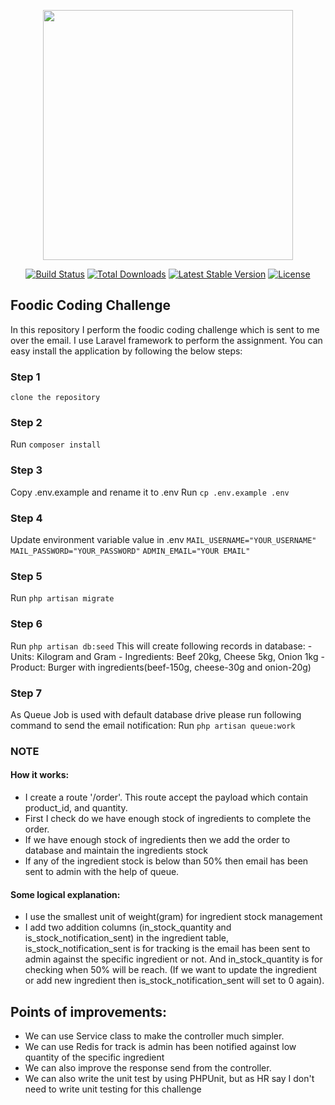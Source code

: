 <p align="center"><a href="https://laravel.com" target="_blank"><img src="https://raw.githubusercontent.com/laravel/art/master/logo-lockup/5%20SVG/2%20CMYK/1%20Full%20Color/laravel-logolockup-cmyk-red.svg" width="400"></a></p>

<p align="center">
<a href="https://travis-ci.org/laravel/framework"><img src="https://travis-ci.org/laravel/framework.svg" alt="Build Status"></a>
<a href="https://packagist.org/packages/laravel/framework"><img src="https://poser.pugx.org/laravel/framework/d/total.svg" alt="Total Downloads"></a>
<a href="https://packagist.org/packages/laravel/framework"><img src="https://poser.pugx.org/laravel/framework/v/stable.svg" alt="Latest Stable Version"></a>
<a href="https://packagist.org/packages/laravel/framework"><img src="https://poser.pugx.org/laravel/framework/license.svg" alt="License"></a>
</p>

## Foodic Coding Challenge
In this repository I perform the foodic coding challenge which is sent to me over the email. I use Laravel framework to perform the assignment. You can easy install the application by following the below steps:

### Step 1
`clone the repository`

### Step 2
Run `composer install`

### Step 3
Copy .env.example and rename it to .env
Run `cp .env.example .env`

### Step 4
Update environment variable value in .env
`MAIL_USERNAME="YOUR_USERNAME"`
`MAIL_PASSWORD="YOUR_PASSWORD"`
`ADMIN_EMAIL="YOUR EMAIL"`

### Step 5
Run `php artisan migrate`

### Step 6
Run `php artisan db:seed`
This will create following records in database:
    - Units: Kilogram and Gram
    - Ingredients: Beef 20kg, Cheese 5kg, Onion 1kg
    - Product: Burger with ingredients(beef-150g, cheese-30g and onion-20g)

### Step 7
As Queue Job is used with default database drive please run following command to send the email notification:
Run `php artisan queue:work`

### NOTE
#### How it works:
 - I create a route '/order'. This route accept the payload which contain product_id, and quantity.
 - First I check do we have enough stock of ingredients to complete the order.
 - If we have enough stock of ingredients then we add the order to database and maintain the ingredients stock
 - If any of the ingredient stock is below than 50% then email has been sent to admin with the help of queue.

#### Some logical explanation:
 - I use the smallest unit of weight(gram) for ingredient stock management
 - I add two addition columns (in_stock_quantity and is_stock_notification_sent) in the ingredient table, is_stock_notification_sent is for tracking is the email has been sent to admin against the specific 
ingredient or not. And in_stock_quantity is for checking when 50% will be reach. (If we want to update the ingredient or add new ingredient then is_stock_notification_sent will set to 0 again).

## Points of improvements:
 - We can use Service class to make the controller much simpler.
 - We can use Redis for track is admin has been notified against low quantity of the specific ingredient
 - We can also improve the response send from the controller.
 - We can also write the unit test by using PHPUnit, but as HR say I don't need to write unit testing for this challenge
